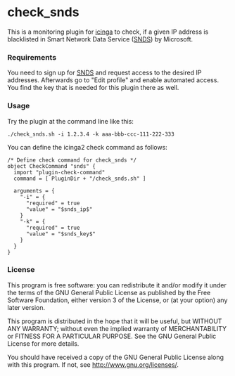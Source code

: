 # check_snds

This is a monitoring plugin for [icinga](https://www.icinga.com) to check, if a given IP address is blacklisted in Smart Network Data Service ([SNDS](https://postmaster.live.com/snds/)) by Microsoft.


### Requirements
You need to sign up for [SNDS](https://postmaster.live.com/snds/) and request access to the desired IP addresses. Afterwards  go to "Edit profile" and enable automated access. You find the key that is needed for this plugin there as well.


### Usage
Try the plugin at the command line like this:
```
./check_snds.sh -i 1.2.3.4 -k aaa-bbb-ccc-111-222-333
```

You can define the icinga2 check command as follows:
```
/* Define check command for check_snds */
object CheckCommand "snds" {
  import "plugin-check-command"
  command = [ PluginDir + "/check_snds.sh" ]

  arguments = {
    "-i" = {
      "required" = true
      "value" = "$snds_ip$"
    }
    "-k" = {
      "required" = true
      "value" = "$snds_key$"
    }
  }
}
```


### License
This program is free software: you can redistribute it and/or modify it under the terms of the GNU General Public License as published by the Free Software Foundation, either version 3 of the License, or (at your option) any later version.

This program is distributed in the hope that it will be useful, but WITHOUT ANY WARRANTY; without even the implied warranty of MERCHANTABILITY or FITNESS FOR A PARTICULAR PURPOSE.  See the GNU General Public License for more details.

You should have received a copy of the GNU General Public License along with this program.  If not, see http://www.gnu.org/licenses/.
